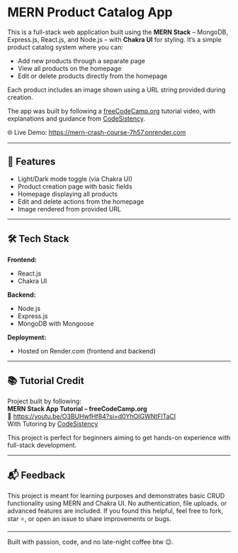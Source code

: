 # MERN Product Catalog App

This is a full-stack web application built using the **MERN Stack** – MongoDB, Express.js, React.js, and Node.js – with **Chakra UI** for styling. It’s a simple product catalog system where you can:

- Add new products through a separate page
- View all products on the homepage
- Edit or delete products directly from the homepage

Each product includes an image shown using a URL string provided during creation.

The app was built by following a [freeCodeCamp.org](https://youtu.be/O3BUHwfHf84?si=d0YhOIGWNtFlTaCl) tutorial video, with explanations and guidance from [CodeSistency](https://www.youtube.com/@codesistency).

🌐 Live Demo: https://mern-crash-course-7h57.onrender.com

---

## 🔧 Features

- Light/Dark mode toggle (via Chakra UI)
- Product creation page with basic fields
- Homepage displaying all products
- Edit and delete actions from the homepage
- Image rendered from provided URL

---

## 🛠 Tech Stack

**Frontend:**

- React.js
- Chakra UI

**Backend:**

- Node.js
- Express.js
- MongoDB with Mongoose

**Deployment:**

- Hosted on Render.com (frontend and backend)

---

## 📚 Tutorial Credit

Project built by following:  
**MERN Stack App Tutorial – freeCodeCamp.org**  
🔗 https://youtu.be/O3BUHwfHf84?si=d0YhOIGWNtFlTaCl  
With Tutoring by [CodeSistency](https://www.youtube.com/@codesistency)

This project is perfect for beginners aiming to get hands-on experience with full-stack development.

---

## 📬 Feedback

This project is meant for learning purposes and demonstrates basic CRUD functionality using MERN and Chakra UI. No authentication, file uploads, or advanced features are included.
If you found this helpful, feel free to fork, star ⭐, or open an issue to share improvements or bugs.

---

Built with passion, code, and no late-night coffee btw 😉.
